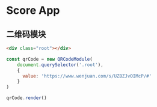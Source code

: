 # Score App

## 二维码模块
```html
<div class="root"></div>
```

```js
const qrCode = new QRCodeModule(
    document.querySelector('.root'),
    {
      value: 'https://www.wenjuan.com/s/UZBZJvOIMcP/#'
    }
)

qrCode.render()
```